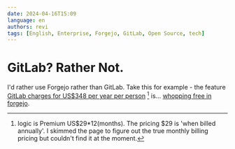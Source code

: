 ```yaml
---
date: 2024-04-16T15:09
language: en
authors: revi
tags: [English, Enterprise, Forgejo, GitLab, Open Source, tech]
---
```


# GitLab? Rather Not.

I'd rather use Forgejo rather than GitLab. Take this for example - the feature
[GitLab charges for US$348 per year per person](https://docs.gitlab.com/ee/user/project/labels.html#scoped-labels)
[^1] is... [whopping free in forgejo](https://forgejo.org/docs/latest/user/labels/#scoped-labels).

[^1]:
    logic is Premium US$29\*12(months). The pricing $29 is 'when billed annually'.
    I skimmed the page to figure out the true monthly billing pricing but couldn't
    find it at the moment.
